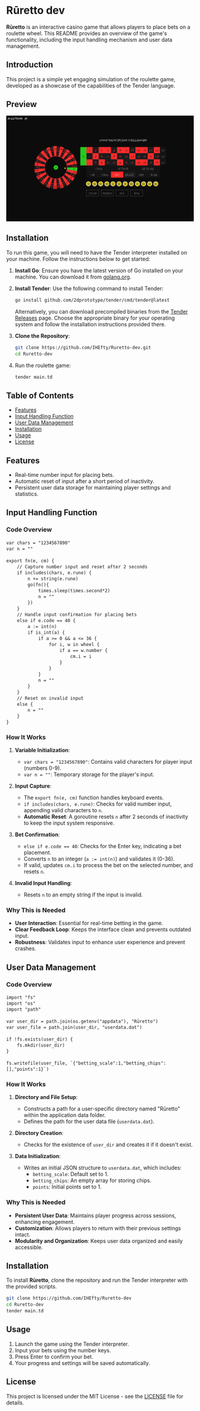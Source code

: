 # Rūretto dev

**Rūretto** is an interactive casino game that allows players to place bets on a roulette wheel. This README provides an overview of the game's functionality, including the input handling mechanism and user data management.


## Introduction

This project is a simple yet engaging simulation of the roulette game, developed as a showcase of the capabilities of the Tender language.

## Preview

![preview](./res/preview.png)

## Installation

To run this game, you will need to have the Tender interpreter installed on your machine. Follow the instructions below to get started:

1. **Install Go**: Ensure you have the latest version of Go installed on your machine. You can download it from [golang.org](https://golang.org/dl/).

2. **Install Tender**: Use the following command to install Tender:
   ```bash
   go install github.com/2dprototype/tender/cmd/tender@latest
   ```

   Alternatively, you can download precompiled binaries from the [Tender Releases](https://github.com/2dprototype/tender/releases) page. Choose the appropriate binary for your operating system and follow the installation instructions provided there.

3. **Clone the Repository**:
    ```sh
    git clone https://github.com/IHEfty/Ruretto-dev.git
    cd Ruretto-dev
    ```

4. Run the roulette game:
    ```sh
    tender main.td
    ```

## Table of Contents

- [Features](#features)
- [Input Handling Function](#input-handling-function)
- [User Data Management](#user-data-management)
- [Installation](#installation)
- [Usage](#usage)
- [License](#license)

## Features

- Real-time number input for placing bets.
- Automatic reset of input after a short period of inactivity.
- Persistent user data storage for maintaining player settings and statistics.

## Input Handling Function

### Code Overview

```tender
var chars = "1234567890"
var n = ""

export fn(e, cm) {
    // Capture number input and reset after 2 seconds
    if includes(chars, e.rune) {
        n += string(e.rune) 
        go(fn(){
            times.sleep(times.second*2)
            n = ""
        })
    }
    // Handle input confirmation for placing bets
    else if e.code == 40 {
        a := int(n)
        if is_int(a) {
            if a >= 0 && a <= 36 {
                for i, w in wheel {
                    if a == w.number {
                        cm.i = i
                    }
                }
            }
            n = ""
        }
    }
    // Reset on invalid input
    else {
        n = ""
    }
}
```

### How It Works

1. **Variable Initialization**:
   - `var chars = "1234567890"`: Contains valid characters for player input (numbers 0-9).
   - `var n = ""`: Temporary storage for the player's input.

2. **Input Capture**:
   - The `export fn(e, cm)` function handles keyboard events.
   - `if includes(chars, e.rune)`: Checks for valid number input, appending valid characters to `n`.
   - **Automatic Reset**: A goroutine resets `n` after 2 seconds of inactivity to keep the input system responsive.

3. **Bet Confirmation**:
   - `else if e.code == 40`: Checks for the Enter key, indicating a bet placement.
   - Converts `n` to an integer (`a := int(n)`) and validates it (0-36).
   - If valid, updates `cm.i` to process the bet on the selected number, and resets `n`.

4. **Invalid Input Handling**:
   - Resets `n` to an empty string if the input is invalid.

### Why This is Needed
- **User Interaction**: Essential for real-time betting in the game.
- **Clear Feedback Loop**: Keeps the interface clean and prevents outdated input.
- **Robustness**: Validates input to enhance user experience and prevent crashes.

## User Data Management

### Code Overview

```tender
import "fs"
import "os"
import "path"

var user_dir = path.join(os.getenv("appdata"), "Rūretto")
var user_file = path.join(user_dir, "userdata.dat")

if !fs.exists(user_dir) {
    fs.mkdir(user_dir)
}

fs.writefile(user_file, `{"betting_scale":1,"betting_chips":[],"points":1}`)
```

### How It Works

1. **Directory and File Setup**:
   - Constructs a path for a user-specific directory named "Rūretto" within the application data folder.
   - Defines the path for the user data file (`userdata.dat`).

2. **Directory Creation**:
   - Checks for the existence of `user_dir` and creates it if it doesn't exist.

3. **Data Initialization**:
   - Writes an initial JSON structure to `userdata.dat`, which includes:
     - `betting_scale`: Default set to 1.
     - `betting_chips`: An empty array for storing chips.
     - `points`: Initial points set to 1.

### Why This is Needed
- **Persistent User Data**: Maintains player progress across sessions, enhancing engagement.
- **Customization**: Allows players to return with their previous settings intact.
- **Modularity and Organization**: Keeps user data organized and easily accessible.

## Installation

To install **Rūretto**, clone the repository and run the Tender interpreter with the provided scripts.

```bash
git clone https://github.com/IHEfty/Ruretto-dev
cd Ruretto-dev
tender main.td
```

## Usage

1. Launch the game using the Tender interpreter.
2. Input your bets using the number keys.
3. Press Enter to confirm your bet.
4. Your progress and settings will be saved automatically.

## License

This project is licensed under the MIT License - see the [LICENSE](LICENSE) file for details.
